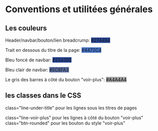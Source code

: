 # Conventions et utilitées générales

## Les couleurs

Header/navbar/bouton/lien breadcrump: <span style="background-color:#274494">#274494</span>

Trait en dessous du titre de la page: <span style="background-color:#4472C4">#4472C4</span>

Bleu foncé de navbar: <span style="background-color:#254395">#254395</span>

Bleu clair de navbar: <span style="background-color:#5C6FA3">#5C6FA3</span>

Le gris des barres à côté du bouton "voir-plus": <span style="background-color:#A4A4A4; color: black">#A4A4A4</span>

## les classes dans le CSS
class="line-under-title" pour les lignes sous les titres de pages

class="line-voir-plus" pour les lignes à côté du bouton "voir-plus"
class="btn-rounded" pour les bouton du style "voir-plus"
